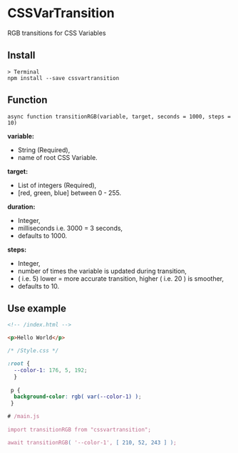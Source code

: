 # CSSVarTransition
RGB transitions for CSS Variables

## Install
```
> Terminal
npm install --save cssvartransition
```

## Function
```
async function transitionRGB(variable, target, seconds = 1000, steps = 10)
```

**variable:** 
* String (Required),
* name of root CSS Variable.

**target:** 
* List of integers (Required), 
* [red, green, blue] between 0 - 255.

**duration:** 
* Integer,
* milliseconds i.e. 3000 = 3 seconds,
* defaults to 1000.

**steps:**
* Integer,
* number of times the variable is updated during transition,
* ( i.e. 5) lower = more accurate transition, higher ( i.e. 20 ) is smoother,
* defaults to 10.

## Use example

```html
<!-- /index.html -->

<p>Hello World</p>
```

```css
/* /Style.css */

:root {
  --color-1: 176, 5, 192;
  }
  
 p {
  background-color: rgb( var(--color-1) );
 }
 ```
 
 ```js
 # /main.js
  
 import transitionRGB from "cssvartransition";
 
 await transitionRGB( '--color-1', [ 210, 52, 243 ] );
 ```
